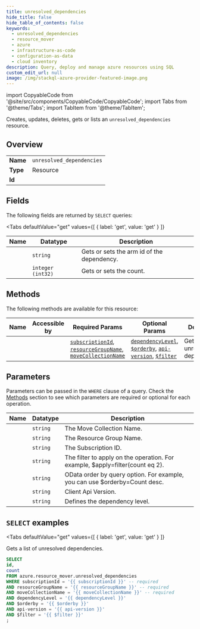 ```yaml
--- 
title: unresolved_dependencies
hide_title: false
hide_table_of_contents: false
keywords:
  - unresolved_dependencies
  - resource_mover
  - azure
  - infrastructure-as-code
  - configuration-as-data
  - cloud inventory
description: Query, deploy and manage azure resources using SQL
custom_edit_url: null
image: /img/stackql-azure-provider-featured-image.png
---
```


import CopyableCode from '@site/src/components/CopyableCode/CopyableCode';
import Tabs from '@theme/Tabs';
import TabItem from '@theme/TabItem';

Creates, updates, deletes, gets or lists an <code>unresolved_dependencies</code> resource.

## Overview
<table><tbody>
<tr><td><b>Name</b></td><td><code>unresolved_dependencies</code></td></tr>
<tr><td><b>Type</b></td><td>Resource</td></tr>
<tr><td><b>Id</b></td><td><CopyableCode code="azure.resource_mover.unresolved_dependencies" /></td></tr>
</tbody></table>

## Fields

The following fields are returned by `SELECT` queries:

<Tabs
    defaultValue="get"
    values={[
        { label: 'get', value: 'get' }
    ]}
>
<TabItem value="get">

<table>
<thead>
    <tr>
    <th>Name</th>
    <th>Datatype</th>
    <th>Description</th>
    </tr>
</thead>
<tbody>
<tr>
    <td><CopyableCode code="id" /></td>
    <td><code>string</code></td>
    <td>Gets or sets the arm id of the dependency.</td>
</tr>
<tr>
    <td><CopyableCode code="count" /></td>
    <td><code>integer (int32)</code></td>
    <td>Gets or sets the count.</td>
</tr>
</tbody>
</table>
</TabItem>
</Tabs>

## Methods

The following methods are available for this resource:

<table>
<thead>
    <tr>
    <th>Name</th>
    <th>Accessible by</th>
    <th>Required Params</th>
    <th>Optional Params</th>
    <th>Description</th>
    </tr>
</thead>
<tbody>
<tr>
    <td><a href="#get"><CopyableCode code="get" /></a></td>
    <td><CopyableCode code="select" /></td>
    <td><a href="#parameter-subscriptionId"><code>subscriptionId</code></a>, <a href="#parameter-resourceGroupName"><code>resourceGroupName</code></a>, <a href="#parameter-moveCollectionName"><code>moveCollectionName</code></a></td>
    <td><a href="#parameter-dependencyLevel"><code>dependencyLevel</code></a>, <a href="#parameter-$orderby"><code>$orderby</code></a>, <a href="#parameter-api-version"><code>api-version</code></a>, <a href="#parameter-$filter"><code>$filter</code></a></td>
    <td>Gets a list of unresolved dependencies.</td>
</tr>
</tbody>
</table>

## Parameters

Parameters can be passed in the `WHERE` clause of a query. Check the [Methods](#methods) section to see which parameters are required or optional for each operation.

<table>
<thead>
    <tr>
    <th>Name</th>
    <th>Datatype</th>
    <th>Description</th>
    </tr>
</thead>
<tbody>
<tr id="parameter-moveCollectionName">
    <td><CopyableCode code="moveCollectionName" /></td>
    <td><code>string</code></td>
    <td>The Move Collection Name.</td>
</tr>
<tr id="parameter-resourceGroupName">
    <td><CopyableCode code="resourceGroupName" /></td>
    <td><code>string</code></td>
    <td>The Resource Group Name.</td>
</tr>
<tr id="parameter-subscriptionId">
    <td><CopyableCode code="subscriptionId" /></td>
    <td><code>string</code></td>
    <td>The Subscription ID.</td>
</tr>
<tr id="parameter-$filter">
    <td><CopyableCode code="$filter" /></td>
    <td><code>string</code></td>
    <td>The filter to apply on the operation. For example, $apply=filter(count eq 2).</td>
</tr>
<tr id="parameter-$orderby">
    <td><CopyableCode code="$orderby" /></td>
    <td><code>string</code></td>
    <td>OData order by query option. For example, you can use $orderby=Count desc.</td>
</tr>
<tr id="parameter-api-version">
    <td><CopyableCode code="api-version" /></td>
    <td><code>string</code></td>
    <td>Client Api Version.</td>
</tr>
<tr id="parameter-dependencyLevel">
    <td><CopyableCode code="dependencyLevel" /></td>
    <td><code>string</code></td>
    <td>Defines the dependency level.</td>
</tr>
</tbody>
</table>

## `SELECT` examples

<Tabs
    defaultValue="get"
    values={[
        { label: 'get', value: 'get' }
    ]}
>
<TabItem value="get">

Gets a list of unresolved dependencies.

```sql
SELECT
id,
count
FROM azure.resource_mover.unresolved_dependencies
WHERE subscriptionId = '{{ subscriptionId }}' -- required
AND resourceGroupName = '{{ resourceGroupName }}' -- required
AND moveCollectionName = '{{ moveCollectionName }}' -- required
AND dependencyLevel = '{{ dependencyLevel }}'
AND $orderby = '{{ $orderby }}'
AND api-version = '{{ api-version }}'
AND $filter = '{{ $filter }}'
;
```
</TabItem>
</Tabs>
